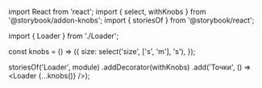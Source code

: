 import React from 'react';
import { select, withKnobs } from '@storybook/addon-knobs';
import { storiesOf } from '@storybook/react';

import { Loader } from './Loader';

const knobs = () => ({
size: select('size', ['s', 'm'], 's'),
});

storiesOf('Loader', module)
.addDecorator(withKnobs)
.add('Точки', () => <Loader {...knobs()} />);
